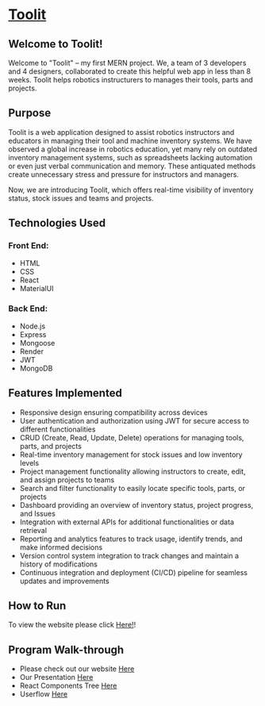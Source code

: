 # [Toolit](http://toolit.ca)

## Welcome to Toolit!

Welcome to "Toolit" – my first MERN project. We, a team of 3 developers and 4 designers, collaborated to create this helpful web app in less than 8 weeks. Toolit helps robotics instructurers to manages their tools, parts and projects.

## Purpose

Toolit is a web application designed to assist robotics instructors and educators in managing their tool and machine inventory systems. We have observed a global increase in robotics education, yet many rely on outdated inventory management systems, such as spreadsheets lacking automation or even just verbal communication and memory. These antiquated methods create unnecessary stress and pressure for instructors and managers.

Now, we are introducing Toolit, which offers real-time visibility of inventory status, stock issues and teams and projects.


## Technologies Used

### Front End:
- HTML
- CSS
- React
- MaterialUI

### Back End:
- Node.js
- Express
- Mongoose
- Render
- JWT
- MongoDB


## Features Implemented 
- Responsive design ensuring compatibility across devices
- User authentication and authorization using JWT for secure access to different functionalities
- CRUD (Create, Read, Update, Delete) operations for managing tools, parts, and projects
- Real-time inventory management for stock issues and low inventory levels
- Project management functionality allowing instructors to create, edit, and assign projects to teams
- Search and filter functionality to easily locate specific tools, parts, or projects
- Dashboard providing an overview of inventory status, project progress, and Issues
- Integration with external APIs for additional functionalities or data retrieval
- Reporting and analytics features to track usage, identify trends, and make informed decisions
- Version control system integration to track changes and maintain a history of modifications
- Continuous integration and deployment (CI/CD) pipeline for seamless updates and improvements



## How to Run
To view the website please click [Here!](http://toolit.ca)!




## Program Walk-through
- Please check out our website [Here](toolit.ca)
- Our Presentation [Here](./Toolit_Presentation.pdf)
- React Components Tree [Here](./Toolit-React-Components-Tree.pdf)
- Userflow [Here](./userflow_Toolit.png)




